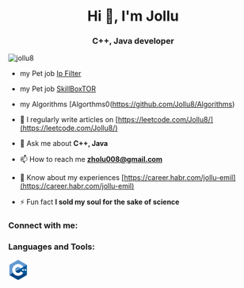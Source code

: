 <h1 align="center">Hi 👋, I'm Jollu</h1>
<h3 align="center">C++, Java developer</h3>

<p align="left"> <img src="https://komarev.com/ghpvc/?username=jollu8&label=Profile%20views&color=0e75b6&style=flat" alt="jollu8" /> </p>

- my Pet job [Ip Filter](https://github.com/Jollu8/filteripaddress)
- my Pet job [SkillBoxTOR](https://github.com/Jollu8/SkillBoxTOR)
- my Algorithms [Algorthms0(https://github.com/Jollu8/Algorithms)

- 📝 I regularly write articles on [https://leetcode.com/Jollu8/](https://leetcode.com/Jollu8/)

- 💬 Ask me about **C++, Java**

- 📫 How to reach me **zholu008@gmail.com**

- 📄 Know about my experiences [https://career.habr.com/jollu-emil](https://career.habr.com/jollu-emil)

- ⚡ Fun fact **I sold my soul for the sake of science**

<h3 align="left">Connect with me:</h3>
<p align="left">
</p>

<h3 align="left">Languages and Tools:</h3>
<p align="left"> <a href="https://www.w3schools.com/cpp/" target="_blank" rel="noreferrer"> <img src="https://raw.githubusercontent.com/devicons/devicon/master/icons/cplusplus/cplusplus-original.svg" alt="cplusplus" width="40" height="40"/> </a> </p>
